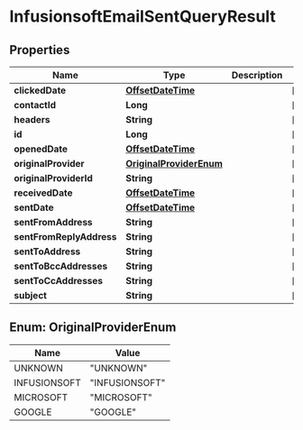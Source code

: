 
# InfusionsoftEmailSentQueryResult

## Properties
Name | Type | Description | Notes
------------ | ------------- | ------------- | -------------
**clickedDate** | [**OffsetDateTime**](OffsetDateTime.md) |  |  [optional]
**contactId** | **Long** |  |  [optional]
**headers** | **String** |  |  [optional]
**id** | **Long** |  |  [optional]
**openedDate** | [**OffsetDateTime**](OffsetDateTime.md) |  |  [optional]
**originalProvider** | [**OriginalProviderEnum**](#OriginalProviderEnum) |  |  [optional]
**originalProviderId** | **String** |  |  [optional]
**receivedDate** | [**OffsetDateTime**](OffsetDateTime.md) |  |  [optional]
**sentDate** | [**OffsetDateTime**](OffsetDateTime.md) |  |  [optional]
**sentFromAddress** | **String** |  |  [optional]
**sentFromReplyAddress** | **String** |  |  [optional]
**sentToAddress** | **String** |  |  [optional]
**sentToBccAddresses** | **String** |  |  [optional]
**sentToCcAddresses** | **String** |  |  [optional]
**subject** | **String** |  |  [optional]


<a name="OriginalProviderEnum"></a>
## Enum: OriginalProviderEnum
Name | Value
---- | -----
UNKNOWN | &quot;UNKNOWN&quot;
INFUSIONSOFT | &quot;INFUSIONSOFT&quot;
MICROSOFT | &quot;MICROSOFT&quot;
GOOGLE | &quot;GOOGLE&quot;



